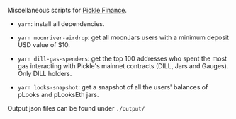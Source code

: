 Miscellaneous scripts for [Pickle Finance](https://app.pickle.finance/).

- `yarn`: install all dependencies.

- `yarn moonriver-airdrop`: get all moonJars users with a minimum deposit USD value of $10.

- `yarn dill-gas-spenders`: get the top 100 addresses who spent the most gas interacting with Pickle's mainnet contracts (DILL, Jars and Gauges). Only DILL holders.

- `yarn looks-snapshot`: get a snapshot of all the users' balances of pLooks and pLooksEth jars.


Output json files can be found under `./output/`